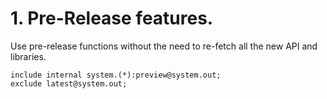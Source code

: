 # 1. Pre-Release features.
Use pre-release functions without the need to re-fetch all the new API and libraries.
```
include internal system.(*):preview@system.out;
exclude latest@system.out;
```
